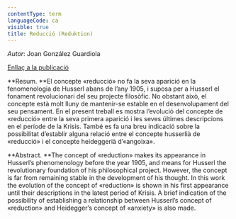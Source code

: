```yaml
---
contentType: term
languageCode: ca
visible: true
title: Reducció (Reduktion)
---
```


_Autor_: Joan González Guardiola

[Enllaç a la publicació](http://revistes.iec.cat/index.php/ASCF/article/view/139491/138118)

**Resum. **El concepte «reducció» no fa la seva aparició en la fenomenologia de Husserl abans de l’any 1905, i suposa per a Husserl el fonament revolucionari del seu projecte filosòfic. No obstant això, el concepte està molt lluny de mantenir-se estable en el desenvolupament del seu pensament. En el present treball es mostra l’evolució del concepte de «reducció» entre la seva primera aparició i les seves últimes descripcions en el període de la Krisis. També es fa una breu indicació sobre la possibilitat d’establir alguna relació entre el concepte husserlià de «reducció» i el concepte heideggerià d’«angoixa». 

**Abstract. **The concept of «reduction» makes its appearance in Husserl’s phenomenology before the year 1905, and means for Husserl the revolutionary foundation of his philosophical project. However, the concept is far from remaining stable in the development of his thought. In this work the evolution of the concept of «reduction» is shown in his first appearance until their descriptions in the latest period of Krisis. A brief indication of the possibility of establishing a relationship between Husserl’s concept of «reduction» and Heidegger’s concept of «anxiety» is also made.